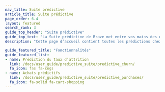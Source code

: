 ```yaml
---
nav_title: Suite prédictive
article_title: Suite prédictive
page_order: 6.4
layout: featured
search_rank: 3
guide_top_header: "Suite prédictive"
guide_top_text: "La Suite prédictive de Braze met entre vos mains des outils de machine learning sans que vous ayez besoin de plus d’ingénierie. La Prédiction du taux d’attrition et les Achats prédictifs sont des modèles prédictifs personnalisables et à la demande que vous pouvez créer en quelques minutes pour tirer parti efficacement et agir sur vos données de manière harmonieuse au sein de la plateforme Braze. Apprenez-en plus sur les fonctionnalités en consultant les articles suivants."
description: "Cette page d’accueil contient toutes les prédictions chez Braze ! La suite prédictive Braze propose des solutions pour le churn et la prédiction d’achat dans vos campagnes et Canvas Braze."

guide_featured_title: "Fonctionnalités"
guide_featured_list:
- name: Prédiction du taux d’attrition
  link: /docs/user_guide/predictive_suite/predictive_churn/
  fa_icon: fas fa-cogs
- name: Achats prédictifs
  link: /docs/user_guide/predictive_suite/predictive_purchases/
  fa_icon: fa-solid fa-cart-shopping
---
```


<br><br>
